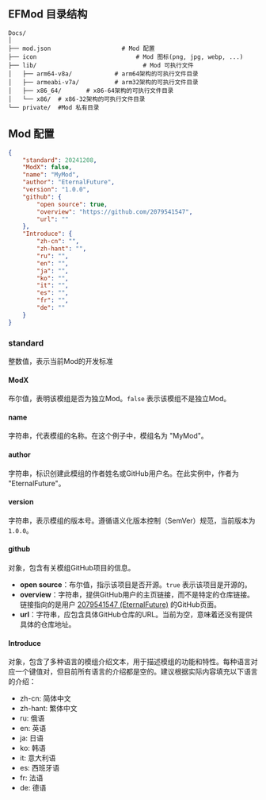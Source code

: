 ## EFMod 目录结构

```Text
Docs/
│
├── mod.json                    # Mod 配置
├── icon                            # Mod 图标(png, jpg, webp, ...)
├── lib/                              # Mod 可执行文件
│   ├── arm64-v8a/            # arm64架构的可执行文件目录
│   ├── armeabi-v7a/          # arm32架构的可执行文件目录
│   ├── x86_64/       # x86-64架构的可执行文件目录
│   └── x86/  # x86-32架构的可执行文件目录
└── private/  #Mod 私有目录
```

## Mod 配置

```json
{
    "standard": 20241208,
    "ModX": false,
    "name": "MyMod",
    "author": "EternalFuture",
    "version": "1.0.0",
    "github": {
        "open source": true,
        "overview": "https://github.com/2079541547",
        "url": ""
    },
    "Introduce": {
        "zh-cn": "",
        "zh-hant": "",
        "ru": "",
        "en": "",
        "ja": "",
        "ko": "",
        "it": "",
        "es": "",
        "fr": "",
        "de": ""
    }
}
```

### standard

整数值，表示当前Mod的开发标准

#### ModX

布尔值，表明该模组是否为独立Mod。`false` 表示该模组不是独立Mod。

#### name

字符串，代表模组的名称。在这个例子中，模组名为 "MyMod"。

#### author

字符串，标识创建此模组的作者姓名或GitHub用户名。在此实例中，作者为 "EternalFuture"。

#### version

字符串，表示模组的版本号。遵循语义化版本控制（SemVer）规范，当前版本为 `1.0.0`。

#### github

对象，包含有关模组GitHub项目的信息。

- **open source**：布尔值，指示该项目是否开源。`true` 表示该项目是开源的。
- **overview**：字符串，提供GitHub用户的主页链接，而不是特定的仓库链接。链接指向的是用户 [2079541547 (EternalFuture)](https://github.com/2079541547) 的GitHub页面。
- **url**：字符串，应包含具体GitHub仓库的URL。当前为空，意味着还没有提供具体的仓库地址。

#### Introduce

对象，包含了多种语言的模组介绍文本，用于描述模组的功能和特性。每种语言对应一个键值对，但目前所有语言的介绍都是空的。建议根据实际内容填充以下语言的介绍：

- zh-cn: 简体中文
- zh-hant: 繁体中文
- ru: 俄语
- en: 英语
- ja: 日语
- ko: 韩语
- it: 意大利语
- es: 西班牙语
- fr: 法语
- de: 德语

